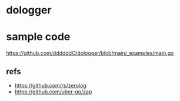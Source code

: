 # dologger

# sample code
https://github.com/ddddddO/dologger/blob/main/_examples/main.go

## refs
- https://github.com/rs/zerolog
- https://github.com/uber-go/zap
